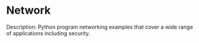 # Network

Description: Python program networking examples that cover a wide range of applications including security.


